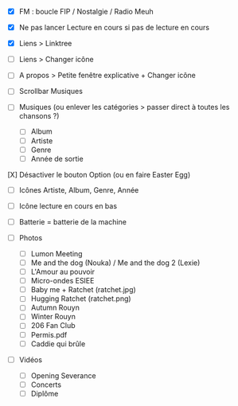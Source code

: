   
- [X] FM : boucle FIP / Nostalgie / Radio Meuh  
- [X] Ne pas lancer Lecture en cours si pas de lecture en cours  
- [X] Liens > Linktree   
- [ ] Liens > Changer icône  
- [ ] A propos > Petite fenêtre explicative + Changer icône  
  
- [ ] Scrollbar Musiques  
  
- [ ] Musiques (ou enlever les catégories > passer direct à toutes les chansons ?)  
    - [ ] Album  
    - [ ] Artiste  
    - [ ] Genre  
    - [ ] Année de sortie  
  
[X] Désactiver le bouton Option (ou en faire Easter Egg)  
  
- [ ] Icônes Artiste, Album, Genre, Année  
- [ ] Icône lecture en cours en bas  
  
- [ ] Batterie = batterie de la machine  
  
- [ ] Photos  
    - [ ] Lumon Meeting  
    - [ ] Me and the dog (Nouka) / Me and the dog 2 (Lexie)  
    - [ ] L'Amour au pouvoir   
    - [ ] Micro-ondes ESIEE  
    - [ ] Baby me + Ratchet (ratchet.jpg)  
    - [ ] Hugging Ratchet (ratchet.png)  
    - [ ] Autumn Rouyn  
    - [ ] Winter Rouyn  
    - [ ] 206 Fan Club  
    - [ ] Permis.pdf  
    - [ ] Caddie qui brûle  
  
- [ ] Vidéos  
    - [ ] Opening Severance  
    - [ ] Concerts  
    - [ ] Diplôme